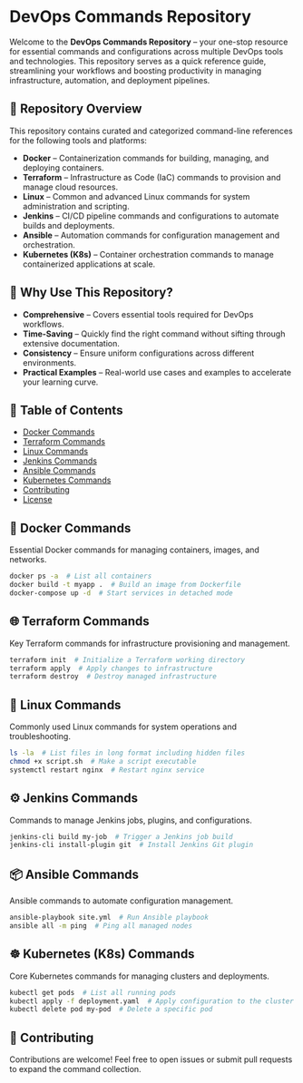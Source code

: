 # DevOps Commands Repository

Welcome to the **DevOps Commands Repository** – your one-stop resource for essential commands and configurations across multiple DevOps tools and technologies. This repository serves as a quick reference guide, streamlining your workflows and boosting productivity in managing infrastructure, automation, and deployment pipelines.

## 📂 Repository Overview

This repository contains curated and categorized command-line references for the following tools and platforms:

- **Docker** – Containerization commands for building, managing, and deploying containers.
- **Terraform** – Infrastructure as Code (IaC) commands to provision and manage cloud resources.
- **Linux** – Common and advanced Linux commands for system administration and scripting.
- **Jenkins** – CI/CD pipeline commands and configurations to automate builds and deployments.
- **Ansible** – Automation commands for configuration management and orchestration.
- **Kubernetes (K8s)** – Container orchestration commands to manage containerized applications at scale.

## 🚀 Why Use This Repository?

- **Comprehensive** – Covers essential tools required for DevOps workflows.
- **Time-Saving** – Quickly find the right command without sifting through extensive documentation.
- **Consistency** – Ensure uniform configurations across different environments.
- **Practical Examples** – Real-world use cases and examples to accelerate your learning curve.

## 📜 Table of Contents

- [Docker Commands](#docker-commands)
- [Terraform Commands](#terraform-commands)
- [Linux Commands](#linux-commands)
- [Jenkins Commands](#jenkins-commands)
- [Ansible Commands](#ansible-commands)
- [Kubernetes Commands](#kubernetes-commands)
- [Contributing](#contributing)
- [License](#license)

## 🐳 Docker Commands

Essential Docker commands for managing containers, images, and networks.

```bash
docker ps -a  # List all containers
docker build -t myapp .  # Build an image from Dockerfile
docker-compose up -d  # Start services in detached mode
```

## 🌐 Terraform Commands

Key Terraform commands for infrastructure provisioning and management.

```bash
terraform init  # Initialize a Terraform working directory
terraform apply  # Apply changes to infrastructure
terraform destroy  # Destroy managed infrastructure
```

## 🐧 Linux Commands

Commonly used Linux commands for system operations and troubleshooting.

```bash
ls -la  # List files in long format including hidden files
chmod +x script.sh  # Make a script executable
systemctl restart nginx  # Restart nginx service
```

## ⚙️ Jenkins Commands

Commands to manage Jenkins jobs, plugins, and configurations.

```bash
jenkins-cli build my-job  # Trigger a Jenkins job build
jenkins-cli install-plugin git  # Install Jenkins Git plugin
```

## 📦 Ansible Commands

Ansible commands to automate configuration management.

```bash
ansible-playbook site.yml  # Run Ansible playbook
ansible all -m ping  # Ping all managed nodes
```

## ☸️ Kubernetes (K8s) Commands

Core Kubernetes commands for managing clusters and deployments.

```bash
kubectl get pods  # List all running pods
kubectl apply -f deployment.yaml  # Apply configuration to the cluster
kubectl delete pod my-pod  # Delete a specific pod
```

## 🤝 Contributing

Contributions are welcome! Feel free to open issues or submit pull requests to expand the command collection.

